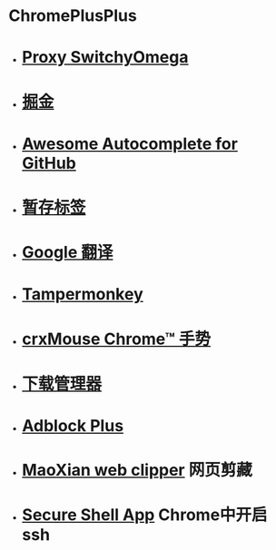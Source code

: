# ChromePlusPlus

- # [Proxy SwitchyOmega](https://chrome.google.com/webstore/detail/proxy-switchyomega/padekgcemlokbadohgkifijomclgjgif)

- # [掘金](https://chrome.google.com/webstore/detail/%E6%8E%98%E9%87%91/lecdifefmmfjnjjinhaennhdlmcaeeeb)

- # [Awesome Autocomplete for GitHub](https://chrome.google.com/webstore/detail/awesome-autocomplete-for/djkfdjpoelphhdclfjhnffmnlnoknfnd)

- # [暂存标签](https://chrome.google.com/webstore/detail/%E6%9A%82%E5%AD%98%E6%A0%87%E7%AD%BE/igbkiendclmannlppkbacbfnolhgoino)

- # [Google 翻译](https://chrome.google.com/webstore/detail/google-translate/aapbdbdomjkkjkaonfhkkikfgjllcleb)

- # [Tampermonkey](https://chrome.google.com/webstore/detail/tampermonkey/dhdgffkkebhmkfjojejmpbldmpobfkfo)

- # [crxMouse Chrome™ 手势](https://chrome.google.com/webstore/detail/crxmouse-chrome-gestures/jlgkpaicikihijadgifklkbpdajbkhjo)

- # [下载管理器](https://chrome.google.com/webstore/detail/download-manager/daoidaoebhfcgccdpgjjcbdginkofmfe)

- # [Adblock Plus ](https://chrome.google.com/webstore/detail/adblock-plus-free-ad-bloc/cfhdojbkjhnklbpkdaibdccddilifddb)

- # [MaoXian web clipper](https://chrome.google.com/webstore/detail/maoxian-web-clipper/kjahokgdcbohofgdidndeiaigkehdjdc) 网页剪藏

- # [Secure Shell App](https://chrome.google.com/webstore/detail/secure-shell-app/pnhechapfaindjhompbnflcldabbghjo)  Chrome中开启ssh



